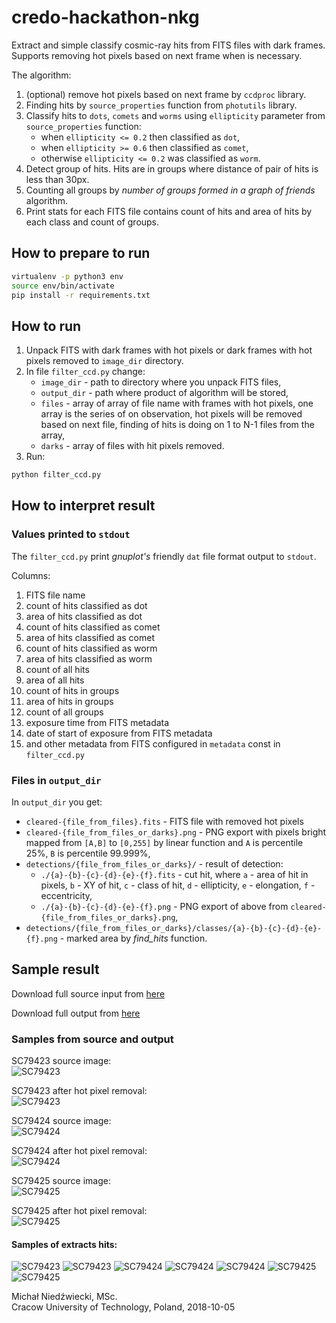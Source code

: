 # credo-hackathon-nkg

Extract and simple classify cosmic-ray hits from FITS files with dark frames. Supports removing hot pixels
based on next frame when is necessary.

The algorithm:
1. (optional) remove hot pixels based on next frame by `ccdproc` library.
2. Finding hits by `source_properties` function from `photutils` library.
3. Classify hits to `dots`, `comets` and `worms` using `ellipticity` parameter from `source_properties` function:
   *  when `ellipticity <= 0.2` then classified as `dot`,
   *  when `ellipticity >= 0.6` then classified as `comet`,
   *  otherwise `ellipticity <= 0.2` was classified as `worm`.
4. Detect group of hits. Hits are in groups where distance of pair of hits is less than 30px.
5. Counting all groups by *number of groups formed in a graph of friends* algorithm.
6. Print stats for each FITS file contains count of hits and area of hits by each class
and count of groups.

## How to prepare to run

```bash
virtualenv -p python3 env
source env/bin/activate
pip install -r requirements.txt
```

## How to run

1. Unpack FITS with dark frames with hot pixels or dark frames with hot pixels
removed to `image_dir` directory.
2. In file `filter_ccd.py` change:
   * `image_dir` - path to directory where you unpack FITS files,
   * `output_dir` - path where product of algorithm will be stored,
   * `files` - array of array of file name with frames with hot pixels,
   one array is the series of on observation, hot pixels will be removed
   based on next file, finding of hits is doing on 1 to N-1 files from the array,
   * `darks` - array of files with hit pixels removed.
3. Run: 
```bash
python filter_ccd.py
```

## How to interpret result

### Values printed to `stdout`
The `filter_ccd.py` print *gnuplot's* friendly `dat` file format output to `stdout`.

Columns:
1. FITS file name
2. count of hits classified as dot
3. area of hits classified as dot
4. count of hits classified as comet
5. area of hits classified as comet
6. count of hits classified as worm
7. area of hits classified as worm
8. count of all hits
9. area of all hits
10. count of hits in groups
11. area of hits in groups
12. count of all groups
13. exposure time from FITS metadata
14. date of start of exposure from FITS metadata
15. and other metadata from FITS configured in `metadata` const in `filter_ccd.py` 

### Files in `output_dir` 
In `output_dir` you get:
* `cleared-{file_from_files}.fits` - FITS file with removed hot pixels
* `cleared-{file_from_files_or_darks}.png` - PNG export with pixels bright mapped from
`[A,B]` to `[0,255]` by linear function and `A` is percentile 25%, `B` is percentile 99.999%,
* `detections/{file_from_files_or_darks}/` - result of detection:
   *  `./{a}-{b}-{c}-{d}-{e}-{f}.fits` - cut hit, where
   `a` - area of hit in pixels,
   `b` - XY of hit,
   `c` - class of hit,
   `d` - ellipticity,
   `e` - elongation,
   `f` - eccentricity,
   * `./{a}-{b}-{c}-{d}-{e}-{f}.png` - PNG export of above from `cleared-{file_from_files_or_darks}.png`,
* `detections/{file_from_files_or_darks}/classes/{a}-{b}-{c}-{d}-{e}-{f}.png` - marked area by *find_hits* function.

## Sample result

Download full source input from [here](http://mars.iti.pk.edu.pl/~nkg/credo/hackathon/Dark_frames-20181003T144152Z-001.zip)

Download full output from [here](http://mars.iti.pk.edu.pl/~nkg/credo/hackathon/credo.tar.xz)

### Samples from source and output

SC79423 source image:\
![SC79423](samples/source/SC79423.png)

SC79423 after hot pixel removal:\
![SC79423](samples/output/cleared-S78423.png)


SC79424 source image:\
![SC79424](samples/source/SC79424.png)

SC79424 after hot pixel removal:\
![SC79424](samples/output/cleared-S78424.png)


SC79425 source image:\
![SC79425](samples/source/SC79425.png)

SC79425 after hot pixel removal:\
![SC79425](samples/output/cleared-S78425.png)


#### Samples of extracts hits:
![SC79423](samples/output/S78423-hit1.png)
![SC79423](samples/output/S78423-hit2.png)
![SC79424](samples/output/S78424-hit1.png)
![SC79424](samples/output/S78424-hit2.png)
![SC79424](samples/output/S78424-hit3.png)
![SC79425](samples/output/S78425-hit1.png)
![SC79425](samples/output/S78425-hit2.png)

Michał Niedźwiecki, MSc.\
Cracow University of Technology, Poland, 2018-10-05
